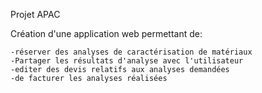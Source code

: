 Projet APAC

Création d'une application web permettant de:

	-réserver des analyses de caractérisation de matériaux
	-Partager les résultats d'analyse avec l'utilisateur
	-editer des devis relatifs aux analyses demandées
	-de facturer les analyses réalisées